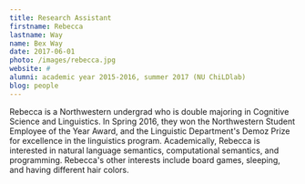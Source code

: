 ```yaml
---
title: Research Assistant
firstname: Rebecca
lastname: Way
name: Bex Way
date: 2017-06-01
photo: /images/rebecca.jpg
website: #
alumni: academic year 2015-2016, summer 2017 (NU ChiLDlab)
blog: people
---
```


Rebecca is a Northwestern undergrad who is double majoring in Cognitive Science and Linguistics. In Spring 2016, they won the Northwestern Student Employee of the Year Award, and the Linguistic Department's Demoz Prize for excellence in the linguistics program. Academically, Rebecca is interested in natural language semantics, computational semantics, and programming. Rebecca's other interests include board games, sleeping, and having different hair colors.